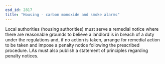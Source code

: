 ```yaml
---
esd_id: 2817
title: "Housing - carbon monoxide and smoke alarms"
---
```


Local authorities (housing authorities) must serve a remedial notice where  there are reasonable grounds to believe a landlord is in breach of a duty under the regulations and, if no action is taken, arrange for remedial action to be taken and impose a penalty notice following the prescribed procedure.  LAs must also publish a statement of principles regarding penalty notices.

